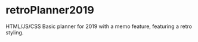 # retroPlanner2019
HTML/JS/CSS Basic planner for 2019 with a memo feature, featuring a retro styling.
